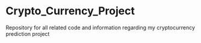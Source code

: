 # Crypto_Currency_Project
Repository for all related code and information regarding my cryptocurrency prediction project 
